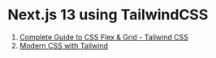 # Next.js 13 using TailwindCSS

1. [Complete Guide to CSS Flex & Grid - Tailwind CSS](./css_flex_grid_tailwind_css/)
2. [Modern CSS with Tailwind](./modern_css_with_tailwind/)
